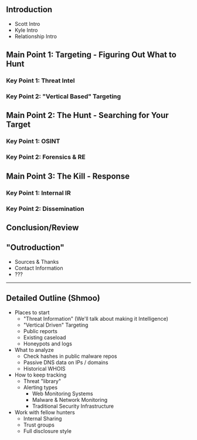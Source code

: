 ## Introduction

- Scott Intro
- Kyle Intro
- Relationship Intro

## Main Point 1: Targeting - Figuring Out What to Hunt

### Key Point 1: Threat Intel

### Key Point 2: "Vertical Based" Targeting

## Main Point 2: The Hunt - Searching for Your Target

### Key Point 1: OSINT

### Key Point 2: Forensics & RE

## Main Point 3: The Kill - Response

### Key Point 1: Internal IR

### Key Point 2: Dissemination

## Conclusion/Review

## "Outroduction"

- Sources & Thanks
- Contact Information
- ???

---

## Detailed Outline (Shmoo)

- Places to start
  - "Threat Information" (We'll talk about making it Intelligence)
  - "Vertical Driven" Targeting
  - Public reports
  - Existing caseload
  - Honeypots and logs
- What to analyze
  - Check hashes in public malware repos
  - Passive DNS data on IPs / domains
  - Historical WHOIS
- How to keep tracking
  - Threat "library"
  - Alerting types
    - Web Monitoring Systems
    - Malware & Network Monitoring
    - Traditional Security Infrastructure
- Work with fellow hunters
  - Internal Sharing
  - Trust groups
  - Full disclosure style


